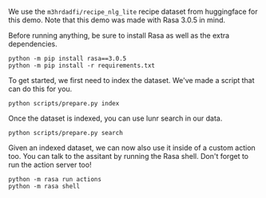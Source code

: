 We use the `m3hrdadfi/recipe_nlg_lite` recipe dataset from huggingface for this demo. Note that this demo was made with Rasa 3.0.5 in mind.

Before running anything, be sure to install Rasa as well as the extra dependencies.

```
python -m pip install rasa==3.0.5
python -m pip install -r requirements.txt
```

To get started, we first need to index the dataset. We've made a script that can do this for you. 

```
python scripts/prepare.py index
```

Once the dataset is indexed, you can use lunr search in our data.

```
python scripts/prepare.py search
```

Given an indexed dataset, we can now also use it inside of a custom action too. You can talk to the assitant by running the Rasa shell. Don't forget to run the action server too!

```
python -m rasa run actions
python -m rasa shell
```
